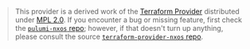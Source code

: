 > This provider is a derived work of the [Terraform Provider](https://github.com/CiscoDevNet/terraform-provider-nxos)
> distributed under [MPL 2.0](https://www.mozilla.org/en-US/MPL/2.0/). If you encounter a bug or missing feature,
> first check the [`pulumi-nxos` repo](https://github.com/lbrlabs/pulumi-nxos/issues); however, if that doesn't turn up anything,
> please consult the source [`terraform-provider-nxos` repo](https://github.com/CiscoDevNet/terraform-provider-nxos/issues).
